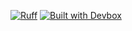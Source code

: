 [![Ruff](https://img.shields.io/endpoint?url=https://raw.githubusercontent.com/astral-sh/ruff/main/assets/badge/v2.json)](https://github.com/astral-sh/ruff)
[![Built with Devbox](https://www.jetify.com/img/devbox/shield_galaxy.svg)](https://www.jetify.com/devbox/docs/contributor-quickstart/)
